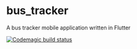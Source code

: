 # bus_tracker

A bus tracker mobile application written in Flutter

[![Codemagic build status](https://api.codemagic.io/apps/5c72c646f303f60009937112/5c72c646f303f60009937111/status_badge.svg)](https://codemagic.io/apps/5c72c646f303f60009937112/5c72c646f303f60009937111/latest_build)

